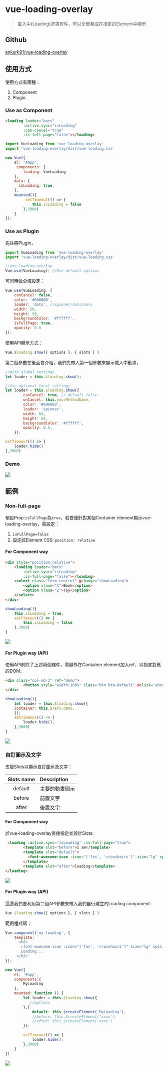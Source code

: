 # vue-loading-overlay

> 載入中(Loading)遮罩套件，可以全螢幕或在指定的Element中顯示

## Github

[ankurk91/vue-loading-overlay](https://github.com/ankurk91/vue-loading-overlay)


## 使用方式

使用方式有兩種：
1. Component
2. Plugin

### Use as Component


```html
<loading loader="bars" 
        :active.sync="isLoading" 
        :can-cancel="true" 
        :is-full-page="false"></loading>
```

```javascript
import VueLoading from 'vue-loading-overlay'
import 'vue-loading-overlay/dist/vue-loading.css'

new Vue({
    el: "#app",
     components: {
        loading: VueLoading
    },
    data: {
      isLoading: true,
    },
    mounted(){
         setTimeout(() => {
            this.isLoading = false
        },3000)
    }
});
```


### Use as Plugin

先註冊Plugin，

```javascript
import VueLoading from 'vue-loading-overlay'
import 'vue-loading-overlay/dist/vue-loading.css'

//vue-loading-overlay
Vue.use(VueLoading); //Use default options
```

可同時做全域設定：

```javascript
Vue.use(VueLoading, {
    canCancel: false,
    color: '#000000',
    loader: 'dots', //spinner/dots/bars
    width: 50,
    height: 50,
    backgroundColor: '#ffffff',
    isFullPage: true,
    opacity: 0.8
}); 
```

使用API顯示方式：

```javascript
Vue.$loading.show({ options }, { slots } )
```

第二個參數在後面會介紹，我們先帶入第一個參數來顯示載入中動畫，

```javascript
//With global settings
let loader = this.$loading.show(); 

//Use optional local settings
let loader = this.$loading.show({
        canCancel: true, // default false
        onCancel: this.yourMethodName,
        color: '#000000',
        loader: 'spinner',
        width: 64,
        height: 64,
        backgroundColor: '#ffffff',
        opacity: 0.5,
    });

setTimeout(() => {
    loader.hide()
},3000)
```

### Demo

![](assets/demo1.gif)



## 範例

### Non-full-page

預設Prop:`isFullPage`為`true`，若要僅針對某個Container element顯示vue-loading-overlay，需設定：

1. `isFullPage=false`
2. 設定該Element CSS: `position: relative`


#### For Component way

```html
<div style="position:relative">
    <loading loader="bars" 
        :active.sync="isLoading" 
        :is-full-page="false"></loading>
    <select class="form-control" @change="showLoading">
        <option vlaue="1">Book</option>
        <option vlaue="2">Toy</option>
    </select>
</div>
```

```javascript
showLoading(){
    this.isLoading = true;
    setTimeout(() => {
        this.isLoading = false
    },3000)
}
```

![](assets/demo2.gif)


#### For Plugin way (API)

使用API前除了上述兩個條件，需額外在Container element加入ref，以指定對應的DOM。

```html
<div class="col-md-3" ref="demo">
        <button style="width:100%" class="btn btn-default" @click="showLoading">Demo</button>
</div>
```

```javascript
showLoading(){
    let loader = this.$loading.show({
    container: this.$refs.demo,
    });
    setTimeout(() => {
        loader.hide();
    },3000)
}
```

![](assets/demo3.gif)


### 自訂圖示及文字

支援Slots以顯示自訂圖示及文字：

| Slots name | Description |
|:----------:|:------------|
| default |  主要的動畫圖示  |
| before |  前置文字  |
| after |  後置文字  |


#### For Component way

於vue-loading-overlay直接指定並設計Slots:

```html
 <loading :active.sync="isLoading" :is-full-page="true">
        <template slot="before">I am</template>
        <template slot="default">
          <font-awesome-icon :icon="['fas', 'crosshairs']" size="lg" spin />
        </template>
        <template slot="after">loading</template>
</loading>
```

![](assets/demo4.gif)


#### For Plugin way (API)

這邊我們要利用第二個API參數來帶入我們自行建立的Loading component:

```javascript
Vue.$loading.show({ options }, { slots } )
```


範例程式碼：

```javascript
Vue.component('my-loading', {
    template: `
      <h2>
       <font-awesome-icon :icon="['fas', 'crosshairs']" size="lg" spin />
       Loading...
     </h2>`
});

new Vue({
    el: '#app',
    components:{
        MyLoading
    },
    mounted: function () {
        let loader = this.$loading.show({
           //options
        },{
            default: this.$createElement('MyLoading'),
            //before: this.$createElement('xxxx'),
            //after: this.$createElement('xxxx')            
        });

        setTimeout(() => {
            loader.hide();
        },3000)
    }
})
```

![](assets/demo5.gif)

